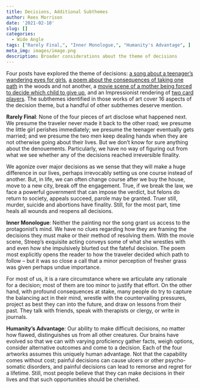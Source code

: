 ```yaml
---
title: Decisions, Additional Subthemes
author: Rees Morrison
date: '2021-02-10'
slug: []
categories:
  - Wide Angle
tags: ["Rarely Final,", "Inner Monologue,", "Humanity's Advantage", ]
meta_img: images/image.png
description: Broader considerations about the theme of decisions
---
```


Four posts have explored the theme of decisions: [a song about a teenager’s wandering eyes for girls](https://themesfromart.com/blog/2021-02-08-decisions-from-do-you-believe-in-magic-a-song-by-the-lovin-spoonful/decisionsmagicspoonful/), [a poem about the consequences of taking one path](https://themesfromart.com/blog/2021-02-08-decisions-from-the-road-not-taken-a-poem-by-robert-frost/decisionsroadfrost/) in the woods and not another, a [movie scene of a mother being forced to decide which child to give up](https://themesfromart.com/blog/2021-02-08-decisions-sophie-s-choice-with-meryl-streep/decisionssophies/), and an Impressionist rendering of [two card players](https://themesfromart.com/blog/2021-02-08-decisions-the-card-players-a-painting-by-paul-cezanne/decisionscardplayerscezanne/). The subthemes identified in those works of art cover 16 aspects of the decision theme, but a handful of other subthemes deserve mention. 

**Rarely Final**:  None of the four pieces of art disclose what happened next.  We presume the traveler never made it back to the other road; we presume the little girl perishes immediately; we presume the teenager eventually gets married; and we presume the two men keep dealing hands when they are not otherwise going about their lives.  But we don’t know for sure anything about the denouements.  Particularly, we have no way of figuring out from what we see whether any of the decisions reached irreversible finality.

We agonize over major decisions as we sense that they will make a huge difference in our lives, perhaps irrevocably setting us one course instead of another.  But, in life, we can often change course after we buy the house, move to a new city, break off the engagement.  True, if we break the law, we face a powerful government that can impose the verdict, but felons do return to society, appeals succeed, parole may be granted.  Truer still, murder, suicide and abortions have finality.  Still, for the most part, time heals all wounds and reopens all decisions.

**Inner Monologue**:  Neither the painting nor the song grant us access to the protagonist’s mind. We have no clues regarding how they are framing the decisions they must make or their method of resolving them. With the movie scene, Streep’s exquisite acting conveys some of what she wrestles with and even how she impulsively blurted out the fateful decision. The poem most explicitly opens the reader to how the traveler decided which path to follow – but it was so close a call that a minor perception of fresher grass was given perhaps undue importance. 

For most of us, it is a rare circumstance where we articulate any rationale for a decision; most of them are too minor to justify that effort. On the other hand, with profound consequences at stake, many people do try to capture the balancing act in their mind, wrestle with the countervailing pressures, project as best they can into the future, and draw on lessons from their past.  They talk with friends, speak with therapists or clergy, or write in journals.

**Humanity’s Advantage**:  Our ability to make difficult decisions, no matter how flawed, distinguishes us from all other creatures.  Our brains have evolved so that we can with varying proficiency gather facts, weigh options, consider alternative outcomes and come to a decision.  Each of the four artworks assumes this uniquely human advantage.  Not that the capability comes without cost; painful decisions can cause ulcers or other psycho-somatic disorders, and painful decisions can lead to remorse and regret for a lifetime.  Still, most people believe that they can make decisions in their lives and that such opportunities should be cherished.

